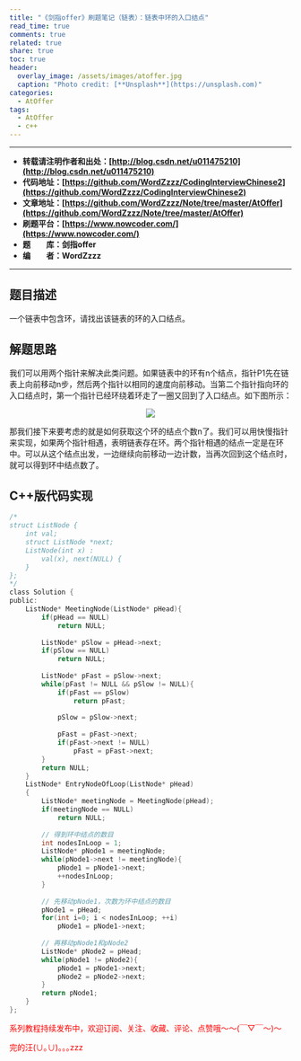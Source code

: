 ```yaml
---
title: "《剑指offer》刷题笔记（链表）：链表中环的入口结点"
read_time: true
comments: true
related: true
share: true
toc: true
header:
  overlay_image: /assets/images/atoffer.jpg
  caption: "Photo credit: [**Unsplash**](https://unsplash.com)"
categories:
  - AtOffer
tags:
  - AtOffer
  - c++
---
```


----------

- **转载请注明作者和出处：[http://blog.csdn.net/u011475210](http://blog.csdn.net/u011475210)**
- **代码地址：[https://github.com/WordZzzz/CodingInterviewChinese2](https://github.com/WordZzzz/CodingInterviewChinese2)**
- **文章地址：[https://github.com/WordZzzz/Note/tree/master/AtOffer](https://github.com/WordZzzz/Note/tree/master/AtOffer)**
- **刷题平台：[https://www.nowcoder.com/](https://www.nowcoder.com/)**
- **题&emsp;&emsp;库：剑指offer**
- **编&emsp;&emsp;者：WordZzzz**

----------

## 题目描述

一个链表中包含环，请找出该链表的环的入口结点。

## 解题思路

我们可以用两个指针来解决此类问题。如果链表中的环有n个结点，指针P1先在链表上向前移动n步，然后两个指针以相同的速度向前移动。当第二个指针指向环的入口结点时，第一个指针已经环绕着环走了一圈又回到了入口结点。如下图所示：

<p></p>
<div align=center><img src="http://img.blog.csdn.net/20171221160256337?watermark/2/text/aHR0cDovL2Jsb2cuY3Nkbi5uZXQvdTAxMTQ3NTIxMA==/font/5a6L5L2T/fontsize/400/fill/I0JBQkFCMA==/dissolve/70/gravity/SouthEast"/></div>
<p></p>

那我们接下来要考虑的就是如何获取这个环的结点个数n了。我们可以用快慢指针来实现，如果两个指针相遇，表明链表存在环。两个指针相遇的结点一定是在环中。可以从这个结点出发，一边继续向前移动一边计数，当再次回到这个结点时，就可以得到环中结点数了。

## C++版代码实现

```c
/*
struct ListNode {
    int val;
    struct ListNode *next;
    ListNode(int x) :
        val(x), next(NULL) {
    }
};
*/
class Solution {
public:
    ListNode* MeetingNode(ListNode* pHead){
        if(pHead == NULL)
            return NULL;
        
        ListNode* pSlow = pHead->next;
        if(pSlow == NULL)
            return NULL;
        
        ListNode* pFast = pSlow->next;
        while(pFast != NULL && pSlow != NULL){
            if(pFast == pSlow)
                return pFast;
            
            pSlow = pSlow->next;
            
            pFast = pFast->next;
            if(pFast->next != NULL)
                pFast = pFast->next;
        }
        return NULL;
    }
    ListNode* EntryNodeOfLoop(ListNode* pHead)
    {
        ListNode* meetingNode = MeetingNode(pHead);
        if(meetingNode == NULL)
            return NULL;
        
        // 得到环中结点的数目
        int nodesInLoop = 1;
        ListNode* pNode1 = meetingNode;
        while(pNode1->next != meetingNode){
            pNode1 = pNode1->next;
            ++nodesInLoop;
        }
        
        // 先移动pNode1，次数为环中结点的数目
        pNode1 = pHead;
        for(int i=0; i < nodesInLoop; ++i)
            pNode1 = pNode1->next;
        
        // 再移动pNode1和pNode2
        ListNode* pNode2 = pHead;
        while(pNode1 != pNode2){
            pNode1 = pNode1->next;
            pNode2 = pNode2->next;
        }
        return pNode1;
    }
};
```

<span style="color: red">系列教程持续发布中，欢迎订阅、关注、收藏、评论、点赞哦～～(￣▽￣～)～</span>

<span style="color: red">完的汪(∪｡∪)｡｡｡zzz</span>